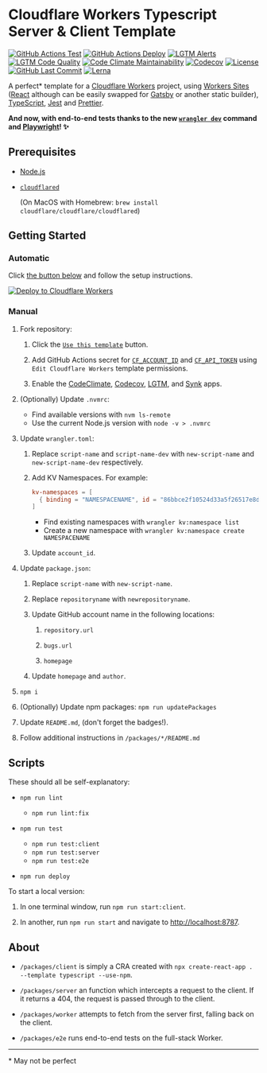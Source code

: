 # Cloudflare Workers Typescript Server & Client Template

[![GitHub Actions Test](https://github.com/GregBrimble/cf-workers-typescript-template/workflows/Test/badge.svg)](https://github.com/GregBrimble/cf-workers-typescript-template/actions?query=workflow%3ATest)
[![GitHub Actions Deploy](https://github.com/GregBrimble/cf-workers-typescript-template/workflows/Deploy/badge.svg)](https://github.com/GregBrimble/cf-workers-typescript-template/actions?query=workflow%3ADeploy)
[![LGTM Alerts](https://img.shields.io/lgtm/alerts/g/GregBrimble/cf-workers-typescript-template.svg?logo=lgtm&style=plastic)](https://lgtm.com/projects/g/GregBrimble/cf-workers-typescript-template/alerts/)
[![LGTM Code Quality](https://img.shields.io/lgtm/grade/javascript/g/GregBrimble/cf-workers-typescript-template.svg?logo=lgtm&style=plastic)](https://lgtm.com/projects/g/GregBrimble/cf-workers-typescript-template/context:javascript)
[![Code Climate Maintainability](https://img.shields.io/codeclimate/maintainability/GregBrimble/cf-workers-typescript-template.svg?style=plastic)](https://codeclimate.com/github/GregBrimble/cf-workers-typescript-template/maintainability)
[![Codecov](https://img.shields.io/codecov/c/github/GregBrimble/cf-workers-typescript-template?logo=codecov&style=plastic)](https://codecov.io/gh/GregBrimble/cf-workers-typescript-template)
[![License](https://img.shields.io/github/license/GregBrimble/cf-workers-typescript-template?style=plastic)](https://github.com/GregBrimble/cf-workers-typescript-template/blob/master/LICENSE)
[![GitHub Last Commit](https://img.shields.io/github/last-commit/GregBrimble/cf-workers-typescript-template.svg?logo=github&style=plastic)](https://github.com/GregBrimble/cf-workers-typescript-template)
[![Lerna](https://img.shields.io/badge/maintained%20with-lerna-cc00ff.svg?style=plastic)](https://lerna.js.org/)

A perfect\* template for a [Cloudflare Workers](https://workers.cloudflare.com/) project, using [Workers Sites](https://workers.cloudflare.com/sites) ([React](https://reactjs.org/) although can be easily swapped for [Gatsby](https://www.gatsbyjs.org/) or another static builder), [TypeScript](https://www.typescriptlang.org/), [Jest](https://jestjs.io/) and [Prettier](https://prettier.io/).

**And now, with end-to-end tests thanks to the new [`wrangler dev`](https://github.com/cloudflare/wrangler#-dev) command and [Playwright](https://playwright.dev/)! ✨**

## Prerequisites

- [Node.js](https://nodejs.org/en/)

- [`cloudflared`](https://developers.cloudflare.com/argo-tunnel/downloads/)

  (On MacOS with Homebrew: `brew install cloudflare/cloudflare/cloudflared`)

## Getting Started

### Automatic

Click [the button below](<(https://deploy.workers.cloudflare.com/?url=https://github.com/GregBrimble/cf-workers-typescript-template&paid=true)>) and follow the setup instructions.

[![Deploy to Cloudflare Workers](https://deploy.workers.cloudflare.com/button?paid=true)](https://deploy.workers.cloudflare.com/?url=https://github.com/GregBrimble/cf-workers-typescript-template&paid=true)

### Manual

1. Fork repository:

   1. Click the [`Use this template`](https://github.com/GregBrimble/cf-workers-typescript-template/generate) button.

   1. Add GitHub Actions secret for [`CF_ACCOUNT_ID`](https://dash.cloudflare.com/?to=/:account/workers) and [`CF_API_TOKEN`](https://dash.cloudflare.com/profile/api-tokens) using `Edit Cloudflare Workers` template permissions.

   1. Enable the [CodeClimate](https://github.com/settings/installations/205740), [Codecov](https://github.com/settings/installations/655980), [LGTM](https://github.com/settings/installations/2030503), and [Synk](https://snyk.io/) apps.

1. (Optionally) Update `.nvmrc`:

   - Find available versions with `nvm ls-remote`
   - Use the current Node.js version with `node -v > .nvmrc`

1. Update `wrangler.toml`:

   1. Replace `script-name` and `script-name-dev` with `new-script-name` and `new-script-name-dev` respectively.

   1. Add KV Namespaces. For example:

      ```toml
      kv-namespaces = [
        { binding = "NAMESPACENAME", id = "86bbce2f10524d33a5f26517e8dee123" }
      ]
      ```

      - Find existing namespaces with `wrangler kv:namespace list`
      - Create a new namespace with `wrangler kv:namespace create NAMESPACENAME`

   1. Update `account_id`.

1. Update `package.json`:

   1. Replace `script-name` with `new-script-name`.

   1. Replace `repositoryname` with `newrepositoryname`.

   1. Update GitHub account name in the following locations:

      1. `repository.url`

      1. `bugs.url`

      1. `homepage`

   1. Update `homepage` and `author`.

1. `npm i`

1. (Optionally) Update npm packages: `npm run updatePackages`

1. Update `README.md`, (don't forget the badges!).

1. Follow additional instructions in `/packages/*/README.md`

## Scripts

These should all be self-explanatory:

- `npm run lint`

  - `npm run lint:fix`

- `npm run test`

  - `npm run test:client`
  - `npm run test:server`
  - `npm run test:e2e`

- `npm run deploy`

To start a local version:

1. In one terminal window, run `npm run start:client`.

1. In another, run `npm run start` and navigate to [http://localhost:8787](http://localhost:8787).

## About

- `/packages/client` is simply a CRA created with `npx create-react-app . --template typescript --use-npm`.

- `/packages/server` an function which intercepts a request to the client. If it returns a 404, the request is passed through to the client.

- `/packages/worker` attempts to fetch from the server first, falling back on the client.

- `/packages/e2e` runs end-to-end tests on the full-stack Worker.

---

\* May not be perfect
